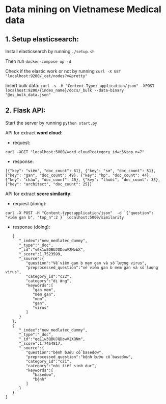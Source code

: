# Data mining on Vietnamese Medical data
## 1. Setup elasticsearch:

Install elasticsearch by running ```./setup.sh```

Then run ```docker-compose up -d```

Check if the elastic work or not by running ```curl -X GET "localhost:9200/_cat/nodes?v&pretty"```

Insert bulk data: ```curl -s -H "Content-Type: application/json" -XPOST localhost:9200/{index_name}/docs/_bulk --data-binary "@es_bulk_data.json"```

## 2. Flask API: 
Start the server by running ```python start.py```

API for extract **word cloud**:

- request: 

```curl -XGET "localhost:5000/word_cloud?category_id=c5&top_n=7"```

- response:

```[{"key": "viêm", "doc_count": 61}, {"key": "sơ", "doc_count": 51}, {"key": "gan", "doc_count": 49}, {"key": "hp", "doc_count": 44}, {"key": "cháu", "doc_count": 40}, {"key": "thuốc", "doc_count": 35}, {"key": "architect", "doc_count": 25}]```

API for extract **score similarity**:

- request (doing): 

```curl -X POST -H "Content-type:application/json"  -d `{"question": "viêm gan b", "top_n":2
}` localhost:5000/similarity```


- response (doing):

```[
   {
      "_index":"new_medlatec_dummy",
      "_type":"_doc",
      "_id":"v6x1w3QBUJQDowV2MvbX",
      "_score":1.7523599,
      "_source":{
         "question":"Về viêm gan b mem gan và số lượng virus",
         "preprocessed_question":"về viêm gan b mem gan và số lượng virus",
         "category_id":"c22",
         "category":"dị ứng",
         "keywords":[
            "gan mem",
            "mem gan",
            "mem",
            "gan",
            "virus"
         ]
      }
   },
   {
      "_index":"new_medlatec_dummy",
      "_type":"_doc",
      "_id":"qq11w3QBUJQDowV2XQNm",
      "_score":1.7464817,
      "_source":{
         "question":"bệnh bướu cổ basedow",
         "preprocessed_question":"bệnh bướu cổ basedow",
         "category_id":"c21",
         "category":"nội tiết sinh dục",
         "keywords":[
            "basedow",
            "bệnh"
         ]
      }
   }
]
```

